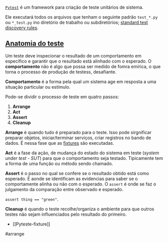 [`Pytest`](https://docs.pytest.org/en/7.2.x/) é um framework para criação de teste unitários de sistema.

Ele executará todos os arquivos que tenham o seguinte padrão `test_*.py` ou `*_test.py` ino diretório de trabalho ou subdiretórios; [standard test discovery rules](https://docs.pytest.org/en/7.2.x/explanation/goodpractices.html#test-discovery).

## [Anatomia do teste](https://docs.pytest.org/en/7.1.x/explanation/anatomy.html#anatomy-of-a-test)

Um teste deve inspecionar o resultado de um comportamento em específico e garantir que o resultado está alinhado com o esperado. O **comportamento** não é algo que possa ser medido de fomra emírica, o que torna o processo de produção de testess, desafiante.

**Comportamento** é a forma pela qual um sistema age em resposta a uma situação particular ou estímulo.

Pode-se dividir o processo de teste em quatro passos:

1.  **Arrange**    
2.  **Act**
3.  **Assert**
4.  **Cleanup**

**Arrange** é quando tudo é preparado para o teste. Isso pode sirgnificar preparar objetos, iniciar/terminar serviços, criar registros no bando de dados. É nessa fase que as [fixtures](obsidian://open?vault=Development_studying&file=Pyteste-fixture) são executadas.

**Act** é a fase da ação, de mudança do estado do sistema em teste (*system under test - SUT*) para que o comportamento seja testado. Tipicamente tem a forma de uma função ou método sendo chamado.

**Assert** é o passo no qual se confere se o resultado obtido está como esperado. É aonde se identificam as evidencias para saber se o comportamente alinha ou não com o esperado. O `assert` é onde se faz o julgamento da comparação entre observado e esperado.

`assert thing == "green"`.

**Cleanup** é quando o teste recolhe/organiza o ambiente para que outros testes não sejam influenciados pelo resultado do primeiro.

* [[Pyteste-fixture]]

#arrange
